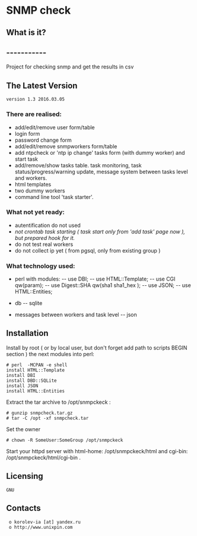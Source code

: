 #						SNMP check


##  What is it?
##  -----------
Project for checking snmp and get the results in csv 


##  The Latest Version

	version 1.3 2016.03.05
	
### There are realised:
- add/edit/remove user form/table
- login form
- password change form
- add/edit/remove snmpworkers form/table 
- add ntpcheck or 'ntp ip change' tasks form (with dummy worker) and start task
- add/remove/show tasks table. task monitoring, task status/progress/warning update, message system between tasks level and workers.
- html templates
- two dummy workers
- command line tool 'task starter'. 


### What not yet ready:
- autentification do not used 
- _not crontab task starting ( task start only from 'add task' page now ), but prepared hook for it._
- do not test real workers
- do not collect ip yet ( from pgsql, only from existing group ) 


### What technology used:

- perl with modules:
-- use DBI;
-- use HTML::Template;
-- use CGI qw(param);
-- use Digest::SHA qw(sha1 sha1_hex );
-- use JSON;
-- use HTML::Entities;

- db 
-- sqlite

- messages between workers and task level
-- json


## Installation

Install by root ( or by local user, but don't forget add path to scripts BEGIN section ) the next modules into perl:
```
# perl  -MCPAN -e shell
install HTML::Template
install DBI
install DBD::SQLite
install JSON
install HTML::Entities
```

Extract the tar archive to /opt/snmpckeck :
```
# gunzip snmpcheck.tar.gz
# tar -C /opt -xf snmpcheck.tar
```
Set the owner
```
# chown -R SomeUser:SomeGroup /opt/snmpckeck
```
Start your httpd server with html-home: /opt/snmpckeck/html and cgi-bin: /opt/snmpckeck/html/cgi-bin .





  Licensing
  ---------
	GNU

  Contacts
  --------

     o korolev-ia [at] yandex.ru
     o http://www.unixpin.com

	

